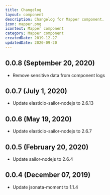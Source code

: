 ```yaml
---
title: Changelog
layout: component
description: Changelog for Mapper component.
icon: mapper.png
icontext: Mapper component
category: Mapper component
createdDate: 2019-12-27
updatedDate: 2020-09-20
---
```


## 0.0.8 (September 20, 2020)

* Remove sensitive data from component logs

## 0.0.7 (July 1, 2020)

* Update elasticio-sailor-nodejs to 2.6.13

## 0.0.6 (May 19, 2020)

* Update elasticio-sailor-nodejs to 2.6.7

## 0.0.5 (February 20, 2020)

* Update sailor-nodejs to 2.6.4

## 0.0.4 (December 07, 2019)

* Update jsonata-moment to 1.1.4
